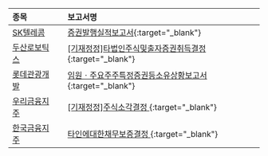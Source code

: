| **종목** |      |**보고서명** |
| :------- | :--- |:----------- |
| [SK텔레콤](/017670/#dart) | | [증권발행실적보고서](https://dart.fss.or.kr/dsaf001/main.do?rcpNo=20250911000393){:target="_blank"} |
| [두산로보틱스](/454910/#dart) | | [[기재정정]타법인주식및출자증권취득결정              ](https://dart.fss.or.kr/dsaf001/main.do?rcpNo=20250911800330){:target="_blank"} |
| [롯데관광개발](/032350/#dart) | | [임원ㆍ주요주주특정증권등소유상황보고서](https://dart.fss.or.kr/dsaf001/main.do?rcpNo=20250911000370){:target="_blank"} |
| [우리금융지주](/316140/#dart) | | [[기재정정]주식소각결정              ](https://dart.fss.or.kr/dsaf001/main.do?rcpNo=20250911800256){:target="_blank"} |
| [한국금융지주](/071050/#dart) | | [타인에대한채무보증결정              ](https://dart.fss.or.kr/dsaf001/main.do?rcpNo=20250911800268){:target="_blank"} |